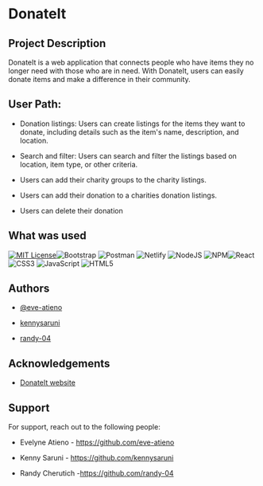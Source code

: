 # DonateIt

## Project Description 

DonateIt is a web application that connects people who have items they no longer need with those who are in need. With DonateIt, users can easily donate items and make a difference in their community.

## User Path:

- Donation listings: Users can create listings for the items they want to donate, including details such as the item's name, description, and location.

- Search and filter: Users can search and filter the listings based on location, item type, or other criteria.

- Users can add their charity groups to the charity listings.

- Users can add their donation to a charities donation listings.

- Users can delete their donation

## What was used
[![MIT License](https://img.shields.io/badge/License-MIT-green.svg)](https://github.com/keithkiama/phase-2-group-2-nasa-group-project/blob/master/LICENSE)![Bootstrap](https://img.shields.io/badge/bootstrap-%23563D7C.svg?style=flat&logo=bootstrap&logoColor=white)
![Postman](https://img.shields.io/badge/Postman-FF6C37?style=flat&logo=postman&logoColor=white)
![Netlify](https://img.shields.io/badge/netlify-%23000000.svg?style=flat&logo=netlify&logoColor=#00C7B7) ![NodeJS](https://img.shields.io/badge/node.js-6DA55F?style=flat&logo=node.js&logoColor=white) ![NPM](https://img.shields.io/badge/NPM-%23000000.svg?style=flat&logo=npm&logoColor=white)![React](https://img.shields.io/badge/react-%2320232a.svg?style=flat&logo=react&logoColor=%2361DAFB) ![CSS3](https://img.shields.io/badge/css3-%231572B6.svg?style=flat&logo=css3&logoColor=white) ![JavaScript](https://img.shields.io/badge/javascript-%23323330.svg?style=flat&logo=javascript&logoColor=%23F7DF1E) ![HTML5](https://img.shields.io/badge/html5-%23E34F26.svg?style=flat&logo=html5&logoColor=white)

## Authors

- [@eve-atieno](https://github.com/eve-atieno)

- [kennysaruni](https://github.com/kennysaruni)
 
- [randy-04](https://github.com/randy-04)


## Acknowledgements

 - [DonateIt website](https://meet.google.com/kzb-pjvo-tza)

 ## Support

For support, reach out to the following people:
 
 - Evelyne Atieno - https://github.com/eve-atieno

 - Kenny Saruni - https://github.com/kennysaruni

 - Randy Cherutich -https://github.com/randy-04








 

